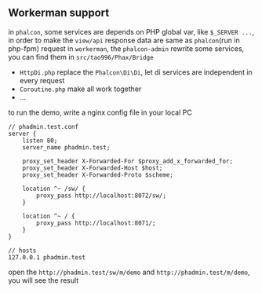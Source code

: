 ## Workerman support

in `phalcon`, some services are depends on PHP global var, like `$_SERVER ...`, in order to make the `view/api` response data are same as `phalcon`(run in php-fpm) request in `workerman`, the `phalcon-admin` rewrite some services, you can find them in `src/tao996/Phax/Bridge`

* `HttpDi.php` replace the `Phalcon\Di\Di`, let di services are independent in every request
* `Coroutine.php` make all work together
* ...

to run the demo, write a nginx config file in your local PC

```
// phadmin.test.conf
server {
    listen 80;
    server_name phadmin.test;

    proxy_set_header X-Forwarded-For $proxy_add_x_forwarded_for;  
    proxy_set_header X-Forwarded-Host $host;   
    proxy_set_header X-Forwarded-Proto $scheme;  
	
    location ^~ /sw/ {
        proxy_pass http://localhost:8072/sw/;
    }
	
	location ^~ / {
        proxy_pass http://localhost:8071/;
    }
}

// hosts
127.0.0.1 phadmin.test
```

open the `http://phadmin.test/sw/m/demo` and `http://phadmin.test/m/demo`, you will see the result